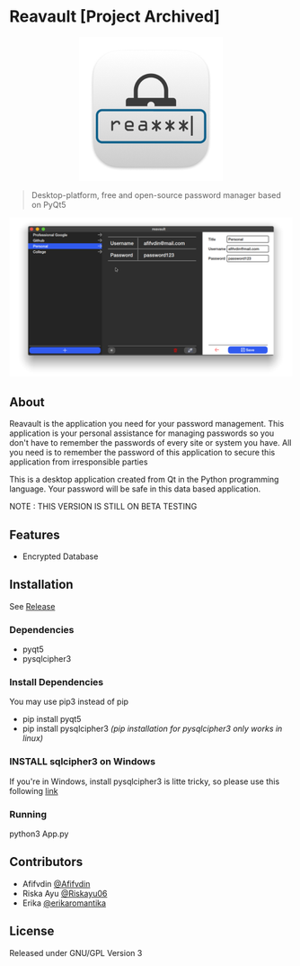 # Reavault [Project Archived]

<p align="center">
  <img src="https://github.com/afifvdin/reavault/blob/main/screenshots/iconBig.png?raw=true">
</p>

> Desktop-platform, free and open-source password manager based on PyQt5

![](https://github.com/afifvdin/reavault/blob/main/screenshots/main.png?raw=true)

## About

Reavault is the application you need for your password management. This application is your personal assistance for managing passwords so you don't have to remember the passwords of every site or system you have. All you need is to remember the password of this application to secure this application from irresponsible parties

This is a desktop application created from Qt in the Python programming language. Your password will be safe in this data based application.

NOTE : THIS VERSION IS STILL ON BETA TESTING

## Features
- Encrypted Database

## Installation
See [Release](https://github.com/afifvdin/reavault/release)

### Dependencies
- pyqt5
- pysqlcipher3

### Install Dependencies
You may use pip3 instead of pip

- pip install pyqt5
- pip install pysqlcipher3 *(pip installation for pysqlcipher3 only works in linux)*

### INSTALL sqlcipher3 on Windows
If you're in Windows, install pysqlcipher3 is litte tricky, so please use this following [link](https://stackoverflow.com/questions/55446420/issue-in-installing-pysqlcipher3)

### Running
python3 App.py

## Contributors

- Afifvdin  [@Afifvdin](https://github.com/Afifvdin)
- Riska Ayu [@Riskayu06](https://github.com/Riskayu06)
- Erika     [@erikaromantika](https://github.com/erikaromantika)

## License

Released under GNU/GPL Version 3
